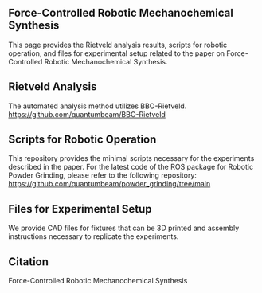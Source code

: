 ## Force-Controlled Robotic Mechanochemical Synthesis
This page provides the Rietveld analysis results, scripts for robotic operation, and files for experimental setup related to the paper on Force-Controlled Robotic Mechanochemical Synthesis.

## Rietveld Analysis
The automated analysis method utilizes BBO-Rietveld.
https://github.com/quantumbeam/BBO-Rietveld

## Scripts for Robotic Operation
This repository provides the minimal scripts necessary for the experiments described in the paper. For the latest code of the ROS package for Robotic Powder Grinding, please refer to the following repository:
https://github.com/quantumbeam/powder_grinding/tree/main

## Files for Experimental Setup
We provide CAD files for fixtures that can be 3D printed and assembly instructions necessary to replicate the experiments.

## Citation
Force-Controlled Robotic Mechanochemical Synthesis